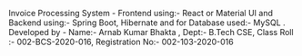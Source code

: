 Invoice Processing System - Frontend using:- React or Material UI and Backend using:- Spring Boot, Hibernate and for Database used:- MySQL . 
Developed by - Name:- Arnab Kumar Bhakta , Dept:- B.Tech CSE, Class Roll :- 002-BCS-2020-016, Registration No:- 002-103-2020-016
